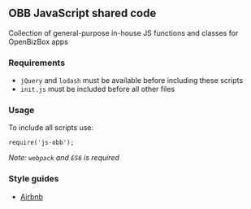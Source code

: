 ## OBB JavaScript shared code

Collection of general-purpose in-house JS functions and classes for OpenBizBox apps

### Requirements

- `jQuery` and `lodash` must be available before including these scripts
- `init.js` must be included before all other files

### Usage

To include all scripts use:
```
require('js-obb');
```

*Note: `webpack` and `ES6` is required*

### Style guides

- [Airbnb](https://github.com/airbnb/javascript)
